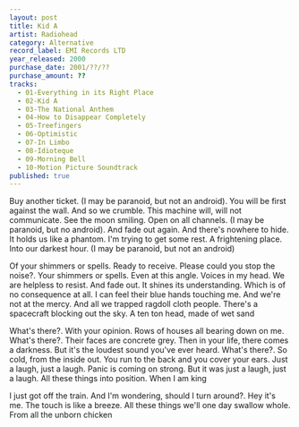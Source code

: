 ```yaml
---
layout: post
title: Kid A
artist: Radiohead
category: Alternative
record_label: EMI Records LTD
year_released: 2000
purchase_date: 2001/??/??
purchase_amount: ??
tracks:
  - 01-Everything in its Right Place
  - 02-Kid A
  - 03-The National Anthem
  - 04-How to Disappear Completely
  - 05-Treefingers
  - 06-Optimistic
  - 07-In Limbo
  - 08-Idioteque
  - 09-Morning Bell
  - 10-Motion Picture Soundtrack
published: true
---
```


Buy another ticket. (I may be paranoid, but not an android). You will be first against the wall. And so we crumble. This machine will, will not communicate. See the moon smiling. Open on all channels. (I may be paranoid, but no android). And fade out again. And there's nowhere to hide. It holds us like a phantom. I'm trying to get some rest. A frightening place. Into our darkest hour. (I may be paranoid, but not an android)

Of your shimmers or spells. Ready to receive. Please could you stop the noise?. Your shimmers or spells. Even at this angle. Voices in my head. We are helpless to resist. And fade out. It shines its understanding. Which is of no consequence at all. I can feel their blue hands touching me. And we're not at the mercy. And all we trapped ragdoll cloth people. There's a spacecraft blocking out the sky. A ten ton head, made of wet sand

What's there?. With your opinion. Rows of houses all bearing down on me. What's there?. Their faces are concrete grey. Then in your life, there comes a darkness. But it's the loudest sound you've ever heard. What's there?. So cold, from the inside out. You run to the back and you cover your ears. Just a laugh, just a laugh. Panic is coming on strong. But it was just a laugh, just a laugh. All these things into position. When I am king

I just got off the train. And I'm wondering, should I turn around?. Hey it's me. The touch is like a breeze. All these things we'll one day swallow whole. From all the unborn chicken